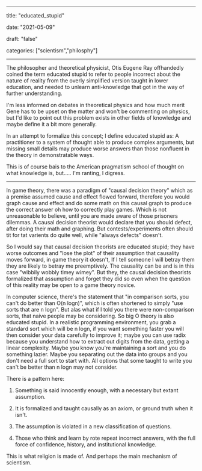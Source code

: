 
---

title: "educated\_stupid"

date: "2021-05-09"

draft: "false"

categories: ["scientism","philosphy"]

---

The philosopher and theoretical physicist, Otis Eugene Ray offhandedly coined the term educated stupid to refer to people incorrect about the nature of reality from the overly simplified version taught in lower education, and needed to unlearn anti-knowledge that got in the way of further understanding.

I'm less informed on debates in theoretical physics and how much merit Gene has to be upset on the matter and won't be commenting on physics, but I'd like to point out this problem exists in other fields of knowledge and maybe define it a bit more generally.

In an attempt to formalize this concept; I define educated stupid as: A practitioner to a system of thought able to produce complex arguments, but missing small details may produce worse answers than those nonfluent in the theory in demonstratable ways.

This is of course bais to the American pragmatism school of thought on what knowledge is, but..... I'm ranting, I digress.

---

In game theory, there was a paradigm of "causal decision theory" which as a premise assumed cause and effect flowed forward, therefore you would graph cause and effect and do some math on this causal graph to produce the correct answer oh how to correctly play games. Which is not unreasonable to believe, until you are made aware of those prisoners dilemmas. A causal decision theorist would declare that you should defect, after doing their math and graphing. But contests/experiments often should tit for tat varients do quite well, while "always defects" doesn't.

So I would say that causal decision theorists are educated stupid; they have worse outcomes and "lose the plot" of their assumption that causality moves forward, in game theory it doesn't, If I tell someone I will betray them they are likely to betray me preemptively. The causality can be and is in this case "wibbily wobbly timey wimey". But they, the causal decision theorists formalized that assumption and forget they did so even when the question of this reality may be open to a game theory novice.

In computer science, there's the statement that "in comparison sorts, you can't do better than O(n logn)", which is often shortened to simply "use sorts that are n logn". But alas what if I told you there were non-comparison sorts, that naive people may be considering. So big O theory is also educated stupid. In a realistic programming environment, you grab a standard sort which will be n logn, if you want something faster you will then consider your data carefully to improve it; maybe you can use radix because you understand how to extract out digits from the data, getting a linear complexity. Maybe you know you're maintaining a sort and you do something lazier. Maybe you separating out the data into groups and you don't need a full sort to start with. All options that some taught to write you can't be better than n logn may not consider. 

There is a pattern here:

1. Something is said innocently enough, with a necessary but extant assumption.

2. It is formalized and taught causally as an axiom, or ground truth when it isn't.

3. The assumption is violated in a new classification of questions.

4. Those who think and learn by rote repeat incorrect answers, with the full force of confidence, history, and institutional knowledge.

This is what religion is made of. And perhaps the main mechanism of scientism.